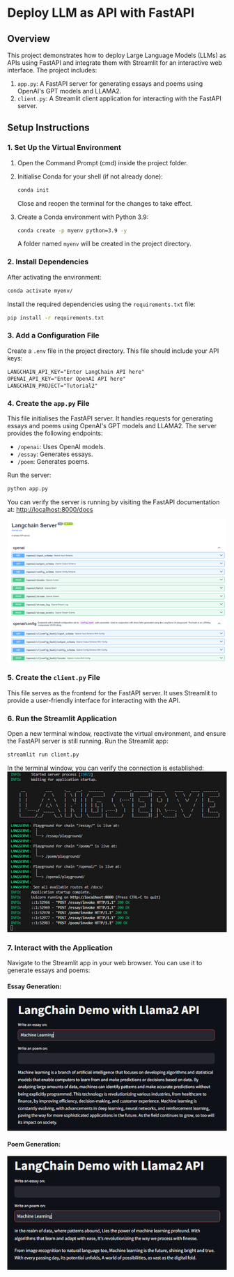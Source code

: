 # Deploy LLM as API with FastAPI

## Overview
This project demonstrates how to deploy Large Language Models (LLMs) as APIs using FastAPI and integrate them with Streamlit for an interactive web interface. The project includes:
1. `app.py`: A FastAPI server for generating essays and poems using OpenAI's GPT models and LLAMA2.
2. `client.py`: A Streamlit client application for interacting with the FastAPI server.

## Setup Instructions

### 1. Set Up the Virtual Environment
1. Open the Command Prompt (cmd) inside the project folder.
2. Initialise Conda for your shell (if not already done):
   ```bash
   conda init
   ```
   Close and reopen the terminal for the changes to take effect.

3. Create a Conda environment with Python 3.9:
   ```bash
   conda create -p myenv python=3.9 -y
   ```
   A folder named `myenv` will be created in the project directory.

### 2. Install Dependencies
After activating the environment:
```bash
conda activate myenv/
```
Install the required dependencies using the `requirements.txt` file:
```bash
pip install -r requirements.txt
```

### 3. Add a Configuration File
Create a `.env` file in the project directory. This file should include your API keys:
```plaintext
LANGCHAIN_API_KEY="Enter LangChain API here"
OPENAI_API_KEY="Enter OpenAI API here"
LANGCHAIN_PROJECT="Tutorial2"
```

### 4. Create the `app.py` File
This file initialises the FastAPI server. It handles requests for generating essays and poems using OpenAI's GPT models and LLAMA2. The server provides the following endpoints:
- `/openai`: Uses OpenAI models.
- `/essay`: Generates essays.
- `/poem`: Generates poems.

Run the server:
```bash
python app.py
```

You can verify the server is running by visiting the FastAPI documentation at:
[http://localhost:8000/docs](http://localhost:8000/docs)

![FastAPI Documentation](images/Langchain%20Server.png)

### 5. Create the `client.py` File
This file serves as the frontend for the FastAPI server. It uses Streamlit to provide a user-friendly interface for interacting with the API.

### 6. Run the Streamlit Application
Open a new terminal window, reactivate the virtual environment, and ensure the FastAPI server is still running. Run the Streamlit app:
```bash
streamlit run client.py
```

In the terminal window, you can verify the connection is established:
![Streamlit Terminal Logs](images/Terminal%20View.png)

### 7. Interact with the Application
Navigate to the Streamlit app in your web browser. You can use it to generate essays and poems:

#### Essay Generation:
![Essay Example](images/Essay%20Example.png)

#### Poem Generation:
![Poem Example](images/Poem%20Example.png)
```